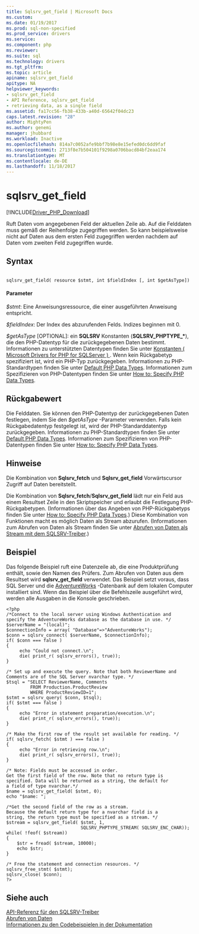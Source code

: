 ```yaml
---
title: Sqlsrv_get_field | Microsoft Docs
ms.custom: 
ms.date: 01/19/2017
ms.prod: sql-non-specified
ms.prod_service: drivers
ms.service: 
ms.component: php
ms.reviewer: 
ms.suite: sql
ms.technology: drivers
ms.tgt_pltfrm: 
ms.topic: article
apiname: sqlsrv_get_field
apitype: NA
helpviewer_keywords:
- sqlsrv_get_field
- API Reference, sqlsrv_get_field
- retrieving data, as a single field
ms.assetid: fa17cc56-fb38-433b-a40d-65642f04dc23
caps.latest.revision: "28"
author: MightyPen
ms.author: genemi
manager: jhubbard
ms.workload: Inactive
ms.openlocfilehash: 814a7c0052afe9bbf7b98e8e15efed0dc6dd9faf
ms.sourcegitcommit: 2713f8e7b504101f9298a0706bacd84bf2eaa174
ms.translationtype: MT
ms.contentlocale: de-DE
ms.lasthandoff: 11/18/2017
---
```

# <a name="sqlsrvgetfield"></a>sqlsrv_get_field
[!INCLUDE[Driver_PHP_Download](../../includes/driver_php_download.md)]

Ruft Daten vom angegebenen Feld der aktuellen Zeile ab. Auf die Felddaten muss gemäß der Reihenfolge zugegriffen werden. So kann beispielsweise nicht auf Daten aus dem ersten Feld zugegriffen werden nachdem auf Daten vom zweiten Feld zugegriffen wurde.  
  
## <a name="syntax"></a>Syntax  
  
```  
  
sqlsrv_get_field( resource $stmt, int $fieldIndex [, int $getAsType])  
```  
  
#### <a name="parameters"></a>Parameter  
*$stmt*: Eine Anweisungsressource, die einer ausgeführten Anweisung entspricht.  
  
*$fieldIndex*: Der Index des abzurufenden Felds. Indizes beginnen mit 0.  
  
*$getAsType* [OPTIONAL]: ein **SQLSRV** Konstanten (**SQLSRV_PHPTYPE_\***), die den PHP-Datentyp für die zurückgegebenen Daten bestimmt. Informationen zu unterstützten Datentypen finden Sie unter [Konstanten &#40; Microsoft Drivers for PHP for SQLServer &#41; ](../../connect/php/constants-microsoft-drivers-for-php-for-sql-server.md). Wenn kein Rückgabetyp spezifiziert ist, wird ein PHP-Typ zurückgegeben. Informationen zu PHP-Standardtypen finden Sie unter [Default PHP Data Types](../../connect/php/default-php-data-types.md). Informationen zum Spezifizieren von PHP-Datentypen finden Sie unter [How to: Specify PHP Data Types](../../connect/php/how-to-specify-php-data-types.md).  
  
## <a name="return-value"></a>Rückgabewert  
Die Felddaten. Sie können den PHP-Datentyp der zurückgegebenen Daten festlegen, indem Sie den *$getAsType* -Parameter verwenden. Falls kein Rückgabedatentyp festgelegt ist, wird der PHP-Standarddatentyp zurückgegeben. Informationen zu PHP-Standardtypen finden Sie unter [Default PHP Data Types](../../connect/php/default-php-data-types.md). Informationen zum Spezifizieren von PHP-Datentypen finden Sie unter [How to: Specify PHP Data Types](../../connect/php/how-to-specify-php-data-types.md).  
  
## <a name="remarks"></a>Hinweise  
Die Kombination von **Sqlsrv_fetch** und **Sqlsrv_get_field** Vorwärtscursor Zugriff auf Daten bereitstellt.  
  
Die Kombination von **Sqlsrv_fetch**/**Sqlsrv_get_field** lädt nur ein Feld aus einem Resultset Zeile in den Skriptspeicher und erlaubt die Festlegung PHP-Rückgabetypen. (Informationen über das Angeben von PHP-Rückgabetyps finden Sie unter [How to: Specify PHP Data Types](../../connect/php/how-to-specify-php-data-types.md).) Diese Kombination von Funktionen macht es möglich Daten als Stream abzurufen. (Informationen zum Abrufen von Daten als Stream finden Sie unter [Abrufen von Daten als Stream mit dem SQLSRV-Treiber](../../connect/php/retrieving-data-as-a-stream-using-the-sqlsrv-driver.md).)  
  
## <a name="example"></a>Beispiel  
Das folgende Beispiel ruft eine Datenzeile ab, die eine Produktprüfung enthält, sowie den Namen des Prüfers. Zum Abrufen von Daten aus dem Resultset wird **sqlsrv_get_field** verwendet. Das Beispiel setzt voraus, dass SQL Server und die [AdventureWorks](http://go.microsoft.com/fwlink/?LinkID=67739) -Datenbank auf dem lokalen Computer installiert sind. Wenn das Beispiel über die Befehlszeile ausgeführt wird, werden alle Ausgaben in die Konsole geschrieben.  
  
```  
<?php  
/*Connect to the local server using Windows Authentication and  
specify the AdventureWorks database as the database in use. */  
$serverName = "(local)";  
$connectionInfo = array( "Database"=>"AdventureWorks");  
$conn = sqlsrv_connect( $serverName, $connectionInfo);  
if( $conn === false )  
{  
     echo "Could not connect.\n";  
     die( print_r( sqlsrv_errors(), true));  
}  
  
/* Set up and execute the query. Note that both ReviewerName and  
Comments are of the SQL Server nvarchar type. */  
$tsql = "SELECT ReviewerName, Comments   
         FROM Production.ProductReview  
         WHERE ProductReviewID=1";  
$stmt = sqlsrv_query( $conn, $tsql);  
if( $stmt === false )  
{  
     echo "Error in statement preparation/execution.\n";  
     die( print_r( sqlsrv_errors(), true));  
}  
  
/* Make the first row of the result set available for reading. */  
if( sqlsrv_fetch( $stmt ) === false )  
{  
     echo "Error in retrieving row.\n";  
     die( print_r( sqlsrv_errors(), true));  
}  
  
/* Note: Fields must be accessed in order.  
Get the first field of the row. Note that no return type is  
specified. Data will be returned as a string, the default for  
a field of type nvarchar.*/  
$name = sqlsrv_get_field( $stmt, 0);  
echo "$name: ";  
  
/*Get the second field of the row as a stream.  
Because the default return type for a nvarchar field is a  
string, the return type must be specified as a stream. */  
$stream = sqlsrv_get_field( $stmt, 1,   
                            SQLSRV_PHPTYPE_STREAM( SQLSRV_ENC_CHAR));  
while( !feof( $stream))  
{   
    $str = fread( $stream, 10000);  
    echo $str;  
}  
  
/* Free the statement and connection resources. */  
sqlsrv_free_stmt( $stmt);  
sqlsrv_close( $conn);  
?>  
```  
  
## <a name="see-also"></a>Siehe auch  
[API-Referenz für den SQLSRV-Treiber](../../connect/php/sqlsrv-driver-api-reference.md)  
[Abrufen von Daten](../../connect/php/retrieving-data.md)  
[Informationen zu den Codebeispielen in der Dokumentation](../../connect/php/about-code-examples-in-the-documentation.md)  
  
